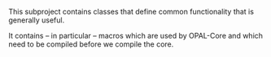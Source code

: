 This subproject contains classes that define common functionality that is generally useful.

It contains – in particular – macros which are used by OPAL-Core and which need to be compiled before we compile the core.